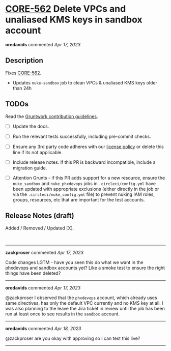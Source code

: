 # [CORE-562] Delete VPCs and unaliased KMS keys in sandbox account

**oredavids** commented *Apr 17, 2023*

## Description

Fixes [CORE-562].

- Updates `nuke-sandbox` job to clean VPCs & unaliased KMS keys older than 24h

## TODOs

Read the [Gruntwork contribution guidelines](https://gruntwork.notion.site/Gruntwork-Coding-Methodology-02fdcd6e4b004e818553684760bf691e).

- [ ] Update the docs.
- [ ] Run the relevant tests successfully, including pre-commit checks.
- [ ] Ensure any 3rd party code adheres with our [license policy](https://www.notion.so/gruntwork/Gruntwork-licenses-and-open-source-usage-policy-f7dece1f780341c7b69c1763f22b1378) or delete this line if its not applicable.
- [ ] Include release notes. If this PR is backward incompatible, include a migration guide.
- [ ] Attention Grunts - if this PR adds support for a new resource, ensure the `nuke_sandbox` and `nuke_phxdevops` jobs in `.circleci/config.yml` have been updated with appropriate exclusions (either directly in the job or via the `.circleci/nuke_config.yml` file) to prevent nuking IAM roles, groups, resources, etc that are important for the test accounts.


## Release Notes (draft)

<!-- One-line description of the PR that can be included in the final release notes. -->
Added / Removed / Updated [X].



[CORE-562]: https://gruntwork.atlassian.net/browse/CORE-562?atlOrigin=eyJpIjoiNWRkNTljNzYxNjVmNDY3MDlhMDU5Y2ZhYzA5YTRkZjUiLCJwIjoiZ2l0aHViLWNvbS1KU1cifQ
<br />
***


**zackproser** commented *Apr 17, 2023*

Code changes LGTM - have you seen this do what we want in the phxdevops and sandbox accounts yet? Like a smoke test to ensure the right things have been deleted?
***

**oredavids** commented *Apr 17, 2023*

@zackproser I observed that the `phxdevops` account, which already uses same directives, has only the default VPC currently and no KMS key at all. I was also planning to the leave the Jira ticket in review until the job has been run at least once to see results in the `sandbox` account.

***

**oredavids** commented *Apr 18, 2023*

@zackproser are you okay with approving so I can test this live?
***

